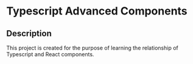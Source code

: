 # Typescript Advanced Components

## Description
This project is created for the purpose of learning the relationship of Typescript and React components.
